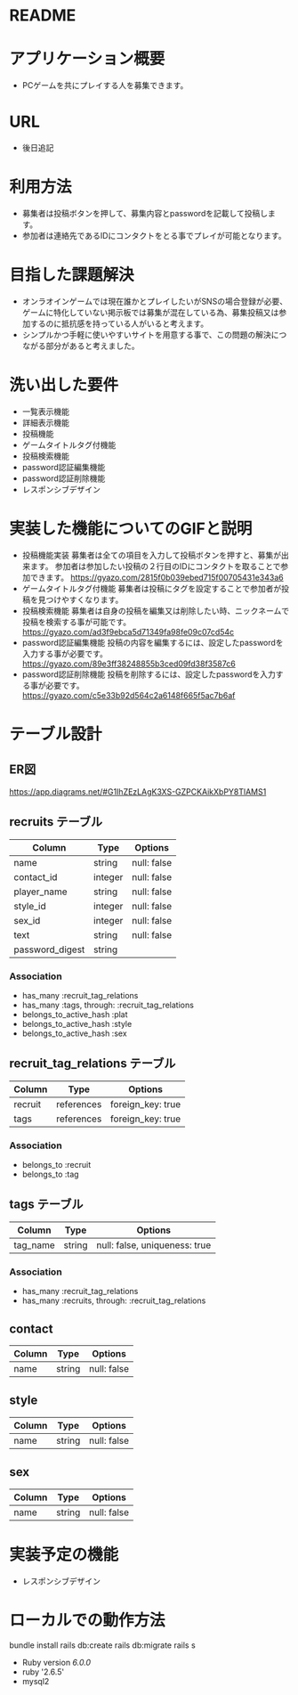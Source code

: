 # README

# アプリケーション概要
- PCゲームを共にプレイする人を募集できます。

# URL
- 後日追記

# 利用方法
- 募集者は投稿ボタンを押して、募集内容とpasswordを記載して投稿します。
- 参加者は連絡先であるIDにコンタクトをとる事でプレイが可能となります。

# 目指した課題解決
- オンラオインゲームでは現在誰かとプレイしたいがSNSの場合登録が必要、ゲームに特化していない掲示板では募集が混在している為、募集投稿又は参加するのに抵抗感を持っている人がいると考えます。
- シンプルかつ手軽に使いやすいサイトを用意する事で、この問題の解決につながる部分があると考えました。

# 洗い出した要件
- 一覧表示機能
- 詳細表示機能
- 投稿機能
- ゲームタイトルタグ付機能
- 投稿検索機能
- password認証編集機能
- password認証削除機能
- レスポンシブデザイン

# 実装した機能についてのGIFと説明
- 投稿機能実装
募集者は全ての項目を入力して投稿ボタンを押すと、募集が出来ます。
参加者は参加したい投稿の２行目のIDにコンタクトを取ることで参加できます。
https://gyazo.com/2815f0b039ebed715f00705431e343a6
- ゲームタイトルタグ付機能
募集者は投稿にタグを設定することで参加者が投稿を見つけやすくなります。
- 投稿検索機能
募集者は自身の投稿を編集又は削除したい時、ニックネームで投稿を検索する事が可能です。
https://gyazo.com/ad3f9ebca5d71349fa98fe09c07cd54c
- password認証編集機能
投稿の内容を編集するには、設定したpasswordを入力する事が必要です。
https://gyazo.com/89e3ff38248855b3ced09fd38f3587c6
- password認証削除機能
投稿を削除するには、設定したpasswordを入力する事が必要です。
https://gyazo.com/c5e33b92d564c2a6148f665f5ac7b6af
# テーブル設計

## ER図
https://app.diagrams.net/#G1IhZEzLAgK3XS-GZPCKAikXbPY8TlAMS1

## recruits テーブル

| Column          | Type       | Options     |
| --------------- | ---------- | ----------- |
| name            | string     | null: false |
| contact_id      | integer    | null: false |
| player_name     | string     | null: false |
| style_id        | integer    | null: false |
| sex_id          | integer    | null: false |
| text            | string     | null: false |
| password_digest | string     |             |

### Association

- has_many :recruit_tag_relations
- has_many :tags, through: :recruit_tag_relations
- belongs_to_active_hash :plat
- belongs_to_active_hash :style
- belongs_to_active_hash :sex

## recruit_tag_relations テーブル

| Column  | Type       | Options           |
| ------  | ---------- | ----------------- |
| recruit | references | foreign_key: true |
| tags    | references | foreign_key: true |

### Association

- belongs_to :recruit
- belongs_to :tag

## tags テーブル

| Column   | Type   | Options                       |
| -------- | ------ | ----------------------------- |
| tag_name | string | null: false, uniqueness: true |

### Association

- has_many :recruit_tag_relations
- has_many :recruits, through: :recruit_tag_relations

## contact

| Column   | Type   | Options     |
| -------- | ------ | ----------- |
| name     | string | null: false |

## style

| Column   | Type   | Options     |
| -------- | ------ | ----------- |
| name     | string | null: false |

## sex

| Column   | Type   | Options     |
| -------- | ------ | ----------- |
| name     | string | null: false |

# 実装予定の機能
- レスポンシブデザイン

# ローカルでの動作方法
bundle install
rails db:create
rails db:migrate
rails s
* Ruby version _6.0.0_
* ruby '2.6.5'
* mysql2